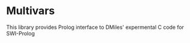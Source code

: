 Multivars
=================

This library provides Prolog interface to DMiles' expermental C code for SWI-Prolog


